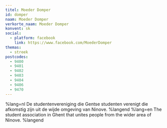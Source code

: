 ```yaml
---
titel: Moeder Domper
id: domper
naam: Moeder Domper
verkorte_naam: Moeder Domper
konvent: sk
social:
  - platform: facebook
    link: https://www.facebook.com/MoederDomper
themas:
  - streek
postcodes:
  - 9400
  - 9401
  - 9402
  - 9403
  - 9404
  - 9406
  - 9470
---
```


%lang=nl De studentenvereniging die Gentse studenten verenigt die afkomstig zijn uit de wijde omgeving van Ninove. %langend %lang=en The student association in Ghent that unites people from the wider area of Ninove. %langend
